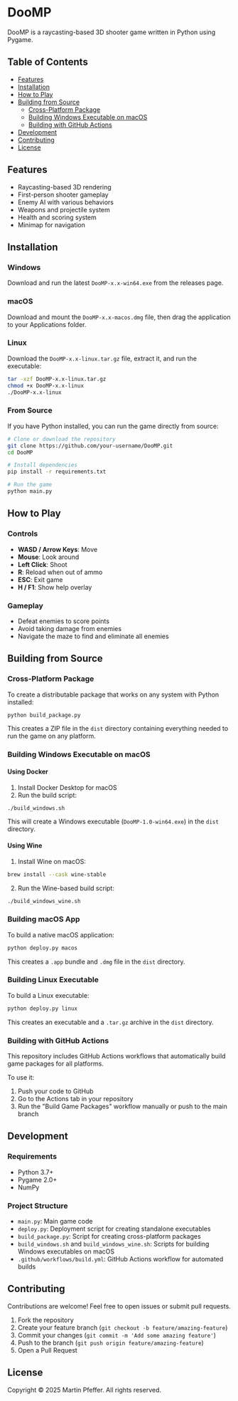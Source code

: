 # DooMP

DooMP is a raycasting-based 3D shooter game written in Python using Pygame.

## Table of Contents
- [Features](#features)
- [Installation](#installation)
- [How to Play](#how-to-play)
- [Building from Source](#building-from-source)
  - [Cross-Platform Package](#cross-platform-package)
  - [Building Windows Executable on macOS](#building-windows-executable-on-macos)
  - [Building with GitHub Actions](#building-with-github-actions)
- [Development](#development)
- [Contributing](#contributing)
- [License](#license)

## Features

- Raycasting-based 3D rendering
- First-person shooter gameplay
- Enemy AI with various behaviors
- Weapons and projectile system
- Health and scoring system
- Minimap for navigation

## Installation

### Windows
Download and run the latest `DooMP-x.x-win64.exe` from the releases page.

### macOS
Download and mount the `DooMP-x.x-macos.dmg` file, then drag the application to your Applications folder.

### Linux
Download the `DooMP-x.x-linux.tar.gz` file, extract it, and run the executable:

```bash
tar -xzf DooMP-x.x-linux.tar.gz
chmod +x DooMP-x.x-linux
./DooMP-x.x-linux
```

### From Source
If you have Python installed, you can run the game directly from source:

```bash
# Clone or download the repository
git clone https://github.com/your-username/DooMP.git
cd DooMP

# Install dependencies
pip install -r requirements.txt

# Run the game
python main.py
```

## How to Play

### Controls
- **WASD / Arrow Keys**: Move
- **Mouse**: Look around
- **Left Click**: Shoot
- **R**: Reload when out of ammo
- **ESC**: Exit game
- **H / F1**: Show help overlay

### Gameplay
- Defeat enemies to score points
- Avoid taking damage from enemies
- Navigate the maze to find and eliminate all enemies

## Building from Source

### Cross-Platform Package

To create a distributable package that works on any system with Python installed:

```bash
python build_package.py
```

This creates a ZIP file in the `dist` directory containing everything needed to run the game on any platform.

### Building Windows Executable on macOS

#### Using Docker

1. Install Docker Desktop for macOS
2. Run the build script:

```bash
./build_windows.sh
```

This will create a Windows executable (`DooMP-1.0-win64.exe`) in the `dist` directory.

#### Using Wine

1. Install Wine on macOS:

```bash
brew install --cask wine-stable
```

2. Run the Wine-based build script:

```bash
./build_windows_wine.sh
```

### Building macOS App

To build a native macOS application:

```bash
python deploy.py macos
```

This creates a `.app` bundle and `.dmg` file in the `dist` directory.

### Building Linux Executable

To build a Linux executable:

```bash
python deploy.py linux
```

This creates an executable and a `.tar.gz` archive in the `dist` directory.

### Building with GitHub Actions

This repository includes GitHub Actions workflows that automatically build game packages for all platforms.

To use it:
1. Push your code to GitHub
2. Go to the Actions tab in your repository
3. Run the "Build Game Packages" workflow manually or push to the main branch

## Development

### Requirements
- Python 3.7+
- Pygame 2.0+
- NumPy

### Project Structure
- `main.py`: Main game code
- `deploy.py`: Deployment script for creating standalone executables
- `build_package.py`: Script for creating cross-platform packages
- `build_windows.sh` and `build_windows_wine.sh`: Scripts for building Windows executables on macOS
- `.github/workflows/build.yml`: GitHub Actions workflow for automated builds

## Contributing

Contributions are welcome! Feel free to open issues or submit pull requests.

1. Fork the repository
2. Create your feature branch (`git checkout -b feature/amazing-feature`)
3. Commit your changes (`git commit -m 'Add some amazing feature'`)
4. Push to the branch (`git push origin feature/amazing-feature`)
5. Open a Pull Request

## License

Copyright © 2025 Martin Pfeffer. All rights reserved.